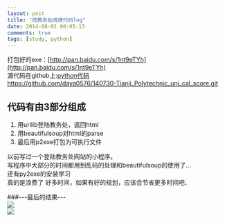 ```yaml
---
layout: post
title: "爬教务处成绩代码log"
date: 2014-08-01 00:05:13
comments: true
tags: [study, python]
---
```


打包好的exe：[http://pan.baidu.com/s/1nt9eTYh](http://pan.baidu.com/s/1nt9eTYh)   
源代码在github上:[python代码](https://github.com/daya0576/140730-Tianji_Polytechnic_uni_cal_score)   
https://github.com/daya0576/140730-Tianji_Polytechnic_uni_cal_score.git

代码有由3部分组成
-
1. 用urllib登陆教务处，返回html
2. 用beautifulsoup对html的parse
3. 最后用p2exe打包为可执行文件

<!--more-->

以前写过一个登陆教务处网站的小程序。   
写程序中大部分的时间都用到乱码的处理和beautifulsoup的使用了...   
还有py2exe的安装学习   
真的是浪费了 好多时间，如果有好的规划，应该会节省更多时间吧、

###---最后的结果---   
![](/images/blog/140801_web_score_log/console.jpg)   
![](/images/blog/140801_web_score_log/result.jpg)  




